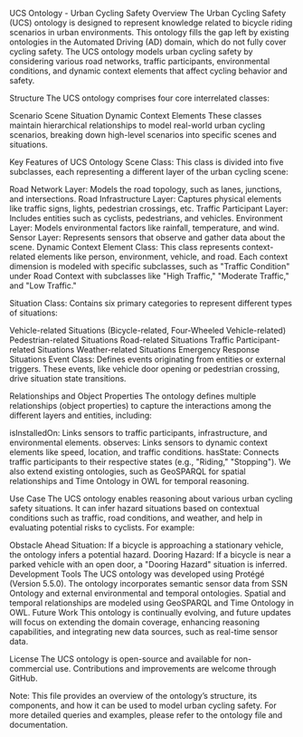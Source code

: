 UCS Ontology - Urban Cycling Safety
Overview
The Urban Cycling Safety (UCS) ontology is designed to represent knowledge related to bicycle riding scenarios in urban environments. This ontology fills the gap left by existing ontologies in the Automated Driving (AD) domain, which do not fully cover cycling safety. The UCS ontology models urban cycling safety by considering various road networks, traffic participants, environmental conditions, and dynamic context elements that affect cycling behavior and safety.

Structure
The UCS ontology comprises four core interrelated classes:

Scenario
Scene
Situation
Dynamic Context Elements
These classes maintain hierarchical relationships to model real-world urban cycling scenarios, breaking down high-level scenarios into specific scenes and situations.

Key Features of UCS Ontology
Scene Class: This class is divided into five subclasses, each representing a different layer of the urban cycling scene:

Road Network Layer: Models the road topology, such as lanes, junctions, and intersections.
Road Infrastructure Layer: Captures physical elements like traffic signs, lights, pedestrian crossings, etc.
Traffic Participant Layer: Includes entities such as cyclists, pedestrians, and vehicles.
Environment Layer: Models environmental factors like rainfall, temperature, and wind.
Sensor Layer: Represents sensors that observe and gather data about the scene.
Dynamic Context Element Class: This class represents context-related elements like person, environment, vehicle, and road. Each context dimension is modeled with specific subclasses, such as "Traffic Condition" under Road Context with subclasses like "High Traffic," "Moderate Traffic," and "Low Traffic."

Situation Class: Contains six primary categories to represent different types of situations:

Vehicle-related Situations (Bicycle-related, Four-Wheeled Vehicle-related)
Pedestrian-related Situations
Road-related Situations
Traffic Participant-related Situations
Weather-related Situations
Emergency Response Situations
Event Class: Defines events originating from entities or external triggers. These events, like vehicle door opening or pedestrian crossing, drive situation state transitions.

Relationships and Object Properties
The ontology defines multiple relationships (object properties) to capture the interactions among the different layers and entities, including:

isInstalledOn: Links sensors to traffic participants, infrastructure, and environmental elements.
observes: Links sensors to dynamic context elements like speed, location, and traffic conditions.
hasState: Connects traffic participants to their respective states (e.g., "Riding," "Stopping").
We also extend existing ontologies, such as GeoSPARQL for spatial relationships and Time Ontology in OWL for temporal reasoning.

Use Case
The UCS ontology enables reasoning about various urban cycling safety situations. It can infer hazard situations based on contextual conditions such as traffic, road conditions, and weather, and help in evaluating potential risks to cyclists. For example:

Obstacle Ahead Situation: If a bicycle is approaching a stationary vehicle, the ontology infers a potential hazard.
Dooring Hazard: If a bicycle is near a parked vehicle with an open door, a "Dooring Hazard" situation is inferred.
Development Tools
The UCS ontology was developed using Protégé (Version 5.5.0).
The ontology incorporates semantic sensor data from SSN Ontology and external environmental and temporal ontologies.
Spatial and temporal relationships are modeled using GeoSPARQL and Time Ontology in OWL.
Future Work
This ontology is continually evolving, and future updates will focus on extending the domain coverage, enhancing reasoning capabilities, and integrating new data sources, such as real-time sensor data.

License
The UCS ontology is open-source and available for non-commercial use. Contributions and improvements are welcome through GitHub.

Note: This file provides an overview of the ontology’s structure, its components, and how it can be used to model urban cycling safety. For more detailed queries and examples, please refer to the ontology file and documentation.

